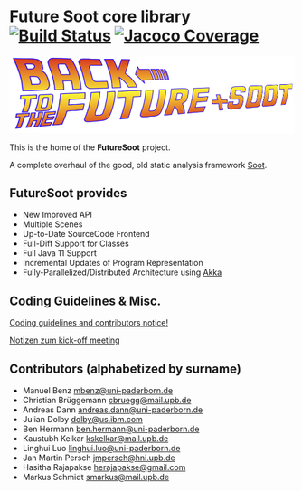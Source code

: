 # Future Soot core library [![Build Status](https://soot-build.cs.uni-paderborn.de/jenkins/job/soot-reloaded/job/branches/job/develop/badge/icon)](https://soot-build.cs.uni-paderborn.de/jenkins/job/soot-reloaded/job/branches/job/develop/) [![Jacoco Coverage](https://soot-build.cs.uni-paderborn.de/public/futureSoot/origin/develop/soot-reloaded/soot-reloaded-develop/build/jacoco.svg)](https://soot-build.cs.uni-paderborn.de/jenkins/job/soot-reloaded/job/soot-reloaded-develop/lastBuild/jacoco/)


![Logo](logo.png)

This is the home of the **FutureSoot** project.

A complete overhaul of the good, old static analysis framework [Soot](https://github.com/Sable/soot).

## FutureSoot provides
- New Improved API
- Multiple Scenes
- Up-to-Date SourceCode Frontend
- Full-Diff Support for Classes
- Full Java 11 Support
- Incremental Updates of Program Representation
- Fully-Parallelized/Distributed Architecture using [Akka](https://akka.io/)

## Coding Guidelines & Misc.

[Coding guidelines and contributors notice!](../../wiki/contribution-to-soot-reloaded)

[Notizen zum kick-off meeting](../../wiki/kickoff-meeting)

## Contributors (alphabetized by surname)

- Manuel Benz mbenz@uni-paderborn.de
- Christian Brüggemann cbruegg@mail.upb.de
- Andreas Dann andreas.dann@uni-paderborn.de
- Julian Dolby dolby@us.ibm.com 
- Ben Hermann ben.hermann@uni-paderborn.de
- Kaustubh Kelkar kskelkar@mail.upb.de 
- Linghui Luo linghui.luo@uni-paderborn.de
- Jan Martin Persch jmpersch@hni.upb.de
- Hasitha Rajapakse herajapakse@gmail.com
- Markus Schmidt smarkus@mail.upb.de

